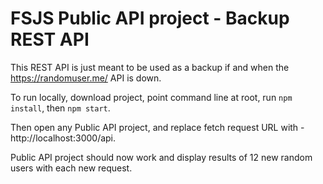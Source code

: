 # FSJS Public API project - Backup REST API

This REST API is just meant to be used as a backup if and when the https://randomuser.me/ API is down.

To run locally, download project, point command line at root, run `npm install`, then `npm start`.  

Then open any Public API project, and replace fetch request URL with - http://localhost:3000/api.  

Public API project should now work and display results of 12 new random users with each new request.